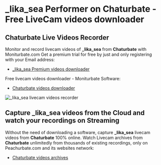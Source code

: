# _lika_sea Performer on Chaturbate - Free LiveCam videos downloader

## Chaturbate Live Videos Recorder

Monitor and record livecam videos of **_lika_sea** from **Chaturbate** with Moniturbate.com
Get a premium trial for free by just and only registering with your Email address:
* [_lika_sea Premium videos downloader](https://moniturbate.com/request-demo-licence-key.html)

Free livecam videos downloader - Moniturbate Software:
* [Chaturbate videos downloader](https://moniturbate.com/moniturbate-download-software.html)

![_lika_sea livecam videos recorder](https://peachurnet.com/templates/moniturbate-software.png)


## Capture _lika_sea videos from the Cloud and watch your recordings on Streaming

Without the need of downloading a software, capture **_lika_sea** livecam videos from **Chaturbate** 100% online.
Watch Livecam archives from **Chaturbate** unlimitedly from thousands of existing recordings, only on Peachurbate.com and its websites network:
* [Chaturbate videos archives](https://peachurnet.com/)